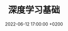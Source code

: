 ---
layout: default
title: "深度学习基础"
date: 2022-06-12 17:00:00 +0200
published: 2019-07-04 05:00:00 +0200
comments: true
categories: dl
tags: [quarkus, kubernetes, camel, kafka, smallrye]
github: "liuchaohu.github.io"
---